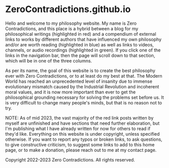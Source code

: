 # ZeroContradictions.github.io
<!-- **ZeroContradictions/ZeroContradictions.github.io** is a ✨ _special_ ✨ repository because its `README.md` (this file) appears on your GitHub profile. -->

Hello and welcome to my philosophy website. My name is Zero Contradictions, and this place is a hybrid between a blog for my philosophical writings (highlighted in red) and a compendium of external links to works by different authors that have influenced my own philosophy and/or are worth reading (highlighted in blue) as well as links to videos, channels, or audio recordings (highlighted in green). If you click one of the links in the navigation bar, then the page will scroll down to that section, which will be in one of the three columns.

As per its name, the goal of this website is to create the best philosophy ever with Zero Contradictions, or to at least do my best at that. The Modern World has reached an unprecedented level of insanity due to immense evolutionary mismatch caused by the Industrial Revolution and incoherent moral values, and it is now more important than ever to get the philosophical grounding necessary for solving the problems set before us. It is very difficult to change many people's minds, but that is no reason not to try.

NOTE: As of mid 2023, the vast majority of the red link posts written by myself are unfinished and have sections that need further elaboration, but I'm publishing what I have already written for now for others to read if they'd like. Everything on this website is under copyright, unless specified otherwise. If you want to report any typos or broken links, to ask questions, to give constructive criticism, to suggest some links to add to this home page, or to make a donation, please reach out to me at my contact page. 

Copyright 2022-2023 Zero Contradictions. All rights reserved.
